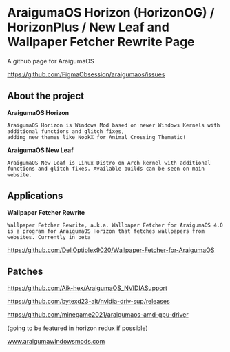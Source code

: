# AraigumaOS Horizon (HorizonOG) / HorizonPlus / New Leaf and Wallpaper Fetcher Rewrite Page
A github page for AraigumaOS

https://github.com/FigmaObsession/araigumaos/issues

## About the project
**AraigumaOS Horizon**

```AraigumaOS Code Name 'Horizon'
AraigumaOS Horizon is Windows Mod based on newer Windows Kernels with additional functions and glitch fixes,
adding new themes like NookX for Animal Crossing Thematic!
```
**AraigumaOS New Leaf**

```AraigumaOS Code Name 'New Leaf'  
AraigumaOS New Leaf is Linux Distro on Arch kernel with additional
functions and glitch fixes. Available builds can be seen on main website. 
```
## Applications

**Wallpaper Fetcher Rewrite**
```
Wallpaper Fetcher Rewrite, a.k.a. Wallpaper Fetcher for AraigumaOS 4.0 is a program for AraigumaOS Horizon that fetches wallpapers from websites. Currently in beta
```
https://github.com/DellOptiplex9020/Wallpaper-Fetcher-for-AraigumaOS

## Patches

https://github.com/Aik-hex/AraigumaOS_NVIDIASupport 

https://github.com/bytexd23-alt/nvidia-driv-sup/releases

https://github.com/minegame2021/araigumaos-amd-gpu-driver

(going to be featured in horizon redux if possible)

www.araigumawindowsmods.com
